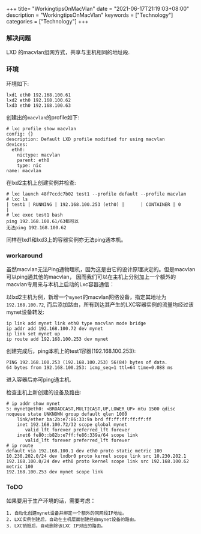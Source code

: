 +++
title= "WorkingtipsOnMacVlan"
date = "2021-06-17T21:19:03+08:00"
description = "WorkingtipsOnMacVlan"
keywords = ["Technology"]
categories = ["Technology"]
+++
### 解决问题
LXD 的macvlan组网方式，共享与主机相同的地址段.   

### 环境
环境如下:    

```
lxd1 eth0 192.168.100.61
lxd2 eth0 192.168.100.62
lxd3 eth0 192.168.100.63
```
创建出的`macvlan`的profile如下:    

```
# lxc profile show macvlan
config: {}
description: Default LXD profile modified for using macvlan
devices:
  eth0:
    nictype: macvlan
    parent: eth0
    type: nic
name: macvlan
```
在lxd2主机上创建实例并检查:    

```
# lxc launch 48f7ccdc7b02 test1 --profile default --profile macvlan
# lxc ls
| test1 | RUNNING | 192.168.100.253 (eth0) |      | CONTAINER | 0         |
# lxc exec test1 bash
ping 192.168.100.61/63都可以
无法ping 192.168.100.62
```
同样在lxd1和lxd3上的容器实例亦无法ping通本机。    

### workaround
虽然macvlan无法Ping通物理机，因为这是由它的设计原理决定的。但是macvlan可以ping通其他的macvlan， 因而我们可以在主机上分别加上一个额外的macvlan专用来与本机上启动的Lxc容器通信：    

以lxd2主机为例，新增一个`mynet`的macvlan网络设备，指定其地址为`192.168.100.72`, 而后添加路由，所有到达其产生的LXC容器实例的流量均经过该mynet设备转发:   

```
ip link add mynet link eth0 type macvlan mode bridge
ip addr add 192.168.100.72 dev mynet
ip link set mynet up
ip route add 192.168.100.253 dev mynet
```
创建完成后，ping本机上的test1容器(192.168.100.253):    

```
PING 192.168.100.253 (192.168.100.253) 56(84) bytes of data.
64 bytes from 192.168.100.253: icmp_seq=1 ttl=64 time=0.088 ms
```
进入容器后亦可ping通主机.    

检查主机上新创建的设备及路由:    

```
# ip addr show mynet
5: mynet@eth0: <BROADCAST,MULTICAST,UP,LOWER_UP> mtu 1500 qdisc noqueue state UNKNOWN group default qlen 1000
    link/ether ba:2b:e7:86:33:9a brd ff:ff:ff:ff:ff:ff
    inet 192.168.100.72/32 scope global mynet
       valid_lft forever preferred_lft forever
    inet6 fe80::b82b:e7ff:fe86:339a/64 scope link 
       valid_lft forever preferred_lft forever
# ip route 
default via 192.168.100.1 dev eth0 proto static metric 100 
10.230.202.0/24 dev lxdbr0 proto kernel scope link src 10.230.202.1 
192.168.100.0/24 dev eth0 proto kernel scope link src 192.168.100.62 metric 100 
192.168.100.253 dev mynet scope link 
```

### ToDO
如果要用于生产环境的话，需要考虑：    

```
1. 自动化创建mynet设备并绑定一个额外的同网段IP地址。
2. LXC实例创建后，自动在主机层面创建经由mynet设备的路由。
3. LXC销毁后，自动删除该LXC IP对应的路由。
```
